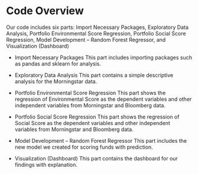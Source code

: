 # Code Overview
Our code includes six parts: Import Necessary Packages, Exploratory Data Analysis, Portfolio Environmental Score Regression, Portfolio Social Score Regression, Model Development – Random Forest Regressor, and Visualization (Dashboard)

- Import Necessary Packages
  This part includes importing packages such as pandas and sklearn for analysis.

- Exploratory Data Analysis
  This part contains a simple descriptive analysis for the Morningstar data.

- Portfolio Environmental Score Regression
  This part shows the regression of Environmental Score as the dependent variables and
  other independent variables from Morningstar and Bloomberg data.

- Portfolio Social Score Regression
  This part shows the regression of Social Score as the dependent variables and other
  independent variables from Morningstar and Bloomberg data.

- Model Development – Random Forest Regressor
  This part includes the new model we created for scoring funds with prediction.

- Visualization (Dashboard)
  This part contains the dashboard for our findings with explanation.
